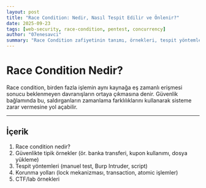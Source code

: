 ```yaml
---
layout: post
title: "Race Condition: Nedir, Nasıl Tespit Edilir ve Önlenir?"
date: 2025-09-23
tags: [web-security, race-condition, pentest, concurrency]
author: "07enesavci"
summary: "Race Condition zafiyetinin tanımı, örnekleri, tespit yöntemleri ve korunma yolları."
---
```


# Race Condition Nedir?

Race condition, birden fazla işlemin aynı kaynağa eş zamanlı erişmesi sonucu beklenmeyen davranışların ortaya çıkmasına denir. Güvenlik bağlamında bu, saldırganların zamanlama farklılıklarını kullanarak sisteme zarar vermesine yol açabilir.

---

## İçerik
1. Race condition nedir?  
2. Güvenlikte tipik örnekler (ör. banka transferi, kupon kullanımı, dosya yükleme)  
3. Tespit yöntemleri (manuel test, Burp Intruder, script)  
4. Korunma yolları (lock mekanizması, transaction, atomic işlemler)  
5. CTF/lab örnekleri  
